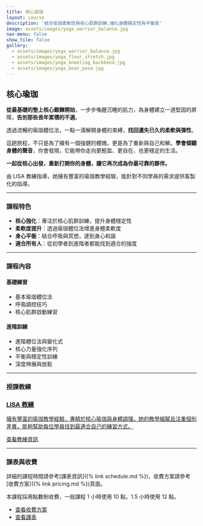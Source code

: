 ```yaml
---
title: 核心瑜珈
layout: course
description: '結合瑜珈柔軟性與核心肌群訓練,強化身體穩定性與平衡感'
image: assets/images/yoga_warrior_balance.jpg
nav-menu: false
show_tile: false
gallery:
  - assets/images/yoga_warrior_balance.jpg
  - assets/images/yoga_floor_stretch.jpg
  - assets/images/yoga_kneeling_backbend.jpg
  - assets/images/yoga_boat_pose.jpg
---
```


## 核心瑜珈

**從最基礎的墊上核心鍛鍊開始**，一步步喚醒沉睡的肌力，為身體建立一道堅固的屏障，**告別那些長年累積的不適**。

透過流暢的瑜珈體位法，一點一滴解開身體的束縛，**找回遺失已久的柔軟與彈性**。

這趟旅程，不只是為了擁有一個強健的體魄，更是為了重新與自己和解。**學會傾聽身體的聲音**，你會發現，它能帶你走向更輕盈、更自在、也更穩定的生活。

**一起從核心出發，重新打開你的身體，讓它再次成為你最可靠的夥伴。**

由 LISA 教練指導，她擁有豐富的瑜珈教學經驗，能針對不同學員的需求提供客製化的指導。

---

### 課程特色

- **核心強化**：專注於核心肌群訓練，提升身體穩定性
- **柔軟度提升**：透過瑜珈體位法增進身體柔軟度
- **身心平衡**：結合呼吸與冥想，達到身心和諧
- **適合所有人**：從初學者到進階者都能找到適合的強度

---

### 課程內容

#### 基礎練習
- 基本瑜珈體位法
- 呼吸調控技巧
- 核心肌群啟動練習

#### 進階訓練
- 進階體位法與變化式
- 核心力量強化序列
- 平衡與穩定性訓練
- 深度伸展與放鬆

---

### 授課教練

<div class="coach-card">
	<a href="{% link teachers/coach-lisa.md %}" class="coach-link">
		<div class="coach-info">
			<h3>LISA 教練</h3>
			<p>擁有豐富的瑜珈教學經驗，專精於核心瑜珈與身體調理。她的教學細膩且注重個別差異，能夠幫助每位學員找到最適合自己的練習方式。</p>
			<span class="button">查看教練資訊</span>
		</div>
	</a>
</div>

---

### 課表與收費

詳細的課程時間請參考[課表資訊]({% link schedule.md %})，收費方案請參考[收費方案]({% link pricing.md %})頁面。

本課程採用點數制收費，一般課程 1 小時使用 10 點，1.5 小時使用 12 點。

<ul class="actions">
	<li><a href="{% link pricing.md %}" class="button">查看收費方案</a></li>
	<li><a href="{% link schedule.md %}" class="button">查看課表</a></li>
</ul>
